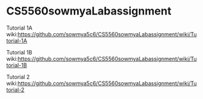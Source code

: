 # CS5560sowmyaLabassignment

Tutorial 1A wiki:https://github.com/sowmya5c6/CS5560sowmyaLabassignment/wiki/Tutorial-1A

Tutorial 1B wiki:https://github.com/sowmya5c6/CS5560sowmyaLabassignment/wiki/Tutorial-1B

Tutorial 2 wiki:https://github.com/sowmya5c6/CS5560sowmyaLabassignment/wiki/Tutorial-2
